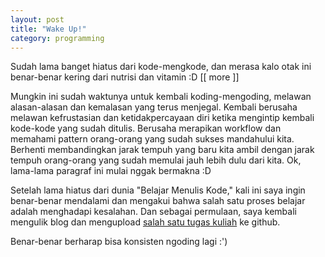 ```yaml
---
layout: post
title: "Wake Up!"
category: programming
---
```


Sudah lama banget hiatus dari kode-mengkode, dan merasa kalo otak ini benar-benar kering dari nutrisi dan vitamin :D
[[ more ]]

Mungkin ini sudah waktunya untuk kembali koding-mengoding, melawan alasan-alasan dan kemalasan yang terus menjegal. Kembali berusaha melawan kefrustasian dan ketidakpercayaan diri ketika mengintip kembali kode-kode yang sudah ditulis. Berusaha merapikan workflow dan memahami pattern orang-orang yang sudah sukses mandahului kita. Berhenti membandingkan jarak tempuh yang baru kita ambil dengan jarak tempuh orang-orang yang sudah memulai jauh lebih dulu dari kita. Ok, lama-lama paragraf ini mulai nggak bermakna :D

Setelah lama hiatus dari dunia "Belajar Menulis Kode," kali ini saya ingin benar-benar mendalami dan mengakui bahwa salah satu proses belajar adalah menghadapi kesalahan. Dan sebagai permulaan, saya kembali mengulik blog dan mengupload [salah satu tugas kuliah](https://github.com/atmorojo/Islamic-Bookstore-with-PHP) ke github.

Benar-benar berharap bisa konsisten ngoding lagi :')

